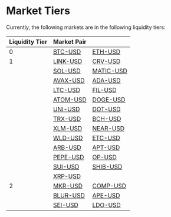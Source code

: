 # Market Tiers

Currently, the following markets are in the following liquidity tiers:

| Liquidity Tier | Market Pair                                                                                                                              |                                                                                                                                           |
| -------------- | ---------------------------------------------------------------------------------------------------------------------------------------- | ----------------------------------------------------------------------------------------------------------------------------------------- |
| 0              | [BTC-USD](https://github.com/dydxopsdao/networks/blob/fd7ee6e63e7e4b3ffab4fe600ac7cdb77c28d88d/dydx-mainnet-1/genesis.json#L2924-L2929)  | [ETH-USD](https://github.com/dydxopsdao/networks/blob/fd7ee6e63e7e4b3ffab4fe600ac7cdb77c28d88d/dydx-mainnet-1/genesis.json#L2934-L2939)   |
| 1              | [LINK-USD](https://github.com/dydxopsdao/networks/blob/fd7ee6e63e7e4b3ffab4fe600ac7cdb77c28d88d/dydx-mainnet-1/genesis.json#L2944-L2949) | [CRV-USD](https://github.com/dydxopsdao/networks/blob/fd7ee6e63e7e4b3ffab4fe600ac7cdb77c28d88d/dydx-mainnet-1/genesis.json#L2964-L2969)   |
|                | [SOL-USD](https://github.com/dydxopsdao/networks/blob/fd7ee6e63e7e4b3ffab4fe600ac7cdb77c28d88d/dydx-mainnet-1/genesis.json#L2974-L2979)  | [MATIC-USD](https://github.com/dydxopsdao/networks/blob/fd7ee6e63e7e4b3ffab4fe600ac7cdb77c28d88d/dydx-mainnet-1/genesis.json#L2954-L2959) |
|                | [AVAX-USD](https://github.com/dydxopsdao/networks/blob/fd7ee6e63e7e4b3ffab4fe600ac7cdb77c28d88d/dydx-mainnet-1/genesis.json#L2994-L2999) | [ADA-USD](https://github.com/dydxopsdao/networks/blob/fd7ee6e63e7e4b3ffab4fe600ac7cdb77c28d88d/dydx-mainnet-1/genesis.json#L2984-L2989)   |
|                | [LTC-USD](https://github.com/dydxopsdao/networks/blob/fd7ee6e63e7e4b3ffab4fe600ac7cdb77c28d88d/dydx-mainnet-1/genesis.json#L3014-L3019)  | [FIL-USD](https://github.com/dydxopsdao/networks/blob/fd7ee6e63e7e4b3ffab4fe600ac7cdb77c28d88d/dydx-mainnet-1/genesis.json#L3004-L3009)   |
|                | [ATOM-USD](https://github.com/dydxopsdao/networks/blob/fd7ee6e63e7e4b3ffab4fe600ac7cdb77c28d88d/dydx-mainnet-1/genesis.json#L3034-L3039) | [DOGE-USD](https://github.com/dydxopsdao/networks/blob/fd7ee6e63e7e4b3ffab4fe600ac7cdb77c28d88d/dydx-mainnet-1/genesis.json#L3024-L3029)  |
|                | [UNI-USD](https://github.com/dydxopsdao/networks/blob/fd7ee6e63e7e4b3ffab4fe600ac7cdb77c28d88d/dydx-mainnet-1/genesis.json#L3054-L3059)  | [DOT-USD](https://github.com/dydxopsdao/networks/blob/fd7ee6e63e7e4b3ffab4fe600ac7cdb77c28d88d/dydx-mainnet-1/genesis.json#L3044-L3049)   |
|                | [TRX-USD](https://github.com/dydxopsdao/networks/blob/fd7ee6e63e7e4b3ffab4fe600ac7cdb77c28d88d/dydx-mainnet-1/genesis.json#L3074-L3079)  | [BCH-USD](https://github.com/dydxopsdao/networks/blob/fd7ee6e63e7e4b3ffab4fe600ac7cdb77c28d88d/dydx-mainnet-1/genesis.json#L3064-L3069)   |
|                | [XLM-USD](https://github.com/dydxopsdao/networks/blob/fd7ee6e63e7e4b3ffab4fe600ac7cdb77c28d88d/dydx-mainnet-1/genesis.json#L3104-L3109)  | [NEAR-USD](https://github.com/dydxopsdao/networks/blob/fd7ee6e63e7e4b3ffab4fe600ac7cdb77c28d88d/dydx-mainnet-1/genesis.json#L3084-L3089)  |
|                | [WLD-USD](https://github.com/dydxopsdao/networks/blob/fd7ee6e63e7e4b3ffab4fe600ac7cdb77c28d88d/dydx-mainnet-1/genesis.json#L3134-L3139)  | [ETC-USD](https://github.com/dydxopsdao/networks/blob/fd7ee6e63e7e4b3ffab4fe600ac7cdb77c28d88d/dydx-mainnet-1/genesis.json#L3114-L3119)   |
|                | [ARB-USD](https://github.com/dydxopsdao/networks/blob/fd7ee6e63e7e4b3ffab4fe600ac7cdb77c28d88d/dydx-mainnet-1/genesis.json#L3164-L3169)  | [APT-USD](https://github.com/dydxopsdao/networks/blob/fd7ee6e63e7e4b3ffab4fe600ac7cdb77c28d88d/dydx-mainnet-1/genesis.json#L3154-L3159)   |
|                | [PEPE-USD](https://github.com/dydxopsdao/networks/blob/fd7ee6e63e7e4b3ffab4fe600ac7cdb77c28d88d/dydx-mainnet-1/genesis.json#L3204-L3209) | [OP-USD](https://github.com/dydxopsdao/networks/blob/fd7ee6e63e7e4b3ffab4fe600ac7cdb77c28d88d/dydx-mainnet-1/genesis.json#L3194-L3199)    |
|                | [SUI-USD](https://github.com/dydxopsdao/networks/blob/fd7ee6e63e7e4b3ffab4fe600ac7cdb77c28d88d/dydx-mainnet-1/genesis.json#L3234-L3239)  | [SHIB-USD](https://github.com/dydxopsdao/networks/blob/fd7ee6e63e7e4b3ffab4fe600ac7cdb77c28d88d/dydx-mainnet-1/genesis.json#L3224-L3229)  |
|                | [XRP-USD](https://github.com/dydxopsdao/networks/blob/fd7ee6e63e7e4b3ffab4fe600ac7cdb77c28d88d/dydx-mainnet-1/genesis.json#L3244-L3249)  |                                                                                                                                           |
| 2              | [MKR-USD](https://github.com/dydxopsdao/networks/blob/fd7ee6e63e7e4b3ffab4fe600ac7cdb77c28d88d/dydx-mainnet-1/genesis.json#L3094-L3099)  | [COMP-USD](https://github.com/dydxopsdao/networks/blob/fd7ee6e63e7e4b3ffab4fe600ac7cdb77c28d88d/dydx-mainnet-1/genesis.json#L3124-L3129)  |
|                | [BLUR-USD](https://github.com/dydxopsdao/networks/blob/fd7ee6e63e7e4b3ffab4fe600ac7cdb77c28d88d/dydx-mainnet-1/genesis.json#L3174-L3179) | [APE-USD](https://github.com/dydxopsdao/networks/blob/fd7ee6e63e7e4b3ffab4fe600ac7cdb77c28d88d/dydx-mainnet-1/genesis.json#L3144-L3149)   |
|                | [SEI-USD](https://github.com/dydxopsdao/networks/blob/fd7ee6e63e7e4b3ffab4fe600ac7cdb77c28d88d/dydx-mainnet-1/genesis.json#L3214-L3219)  | [LDO-USD](https://github.com/dydxopsdao/networks/blob/fd7ee6e63e7e4b3ffab4fe600ac7cdb77c28d88d/dydx-mainnet-1/genesis.json#L3184-L3189)   |
